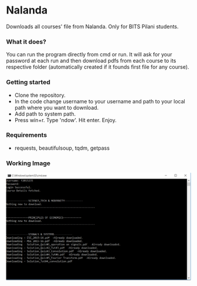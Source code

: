 # Nalanda
Downloads all courses' file from Nalanda. Only for BITS Pilani students.

### What it does?
You can run the program directly from cmd or run. It will ask for your password at each run and then download pdfs from each
course to its respective folder (automatically created if it founds first file for any course).

### Getting started
* Clone the repository.
* In the code change username to your username and path to your local path where you want to download.
* Add path to system path.
* Press win+r. Type 'ndow'. Hit enter. Enjoy.


### Requirements
* requests, beautifulsoup, tqdm, getpass


### Working Image

![nDown](/ndown.PNG?raw=true "nDown")

